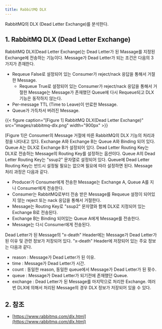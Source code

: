 ```yaml
---
title: RabbitMQ DLX
---
```


RabbitMQ의 DLX (Dead Letter Exchange)를 분석한다.

## 1. RabbitMQ DLX (Dead Letter Exchange)

RabbitMQ DLX(Dead Letter Exchange)는 Dead Letter가 된 Massage를 지정된 Exchange에 전송하는 기능이다. Message가 Dead Letter가 되는 조건은 다음의 3가지가 존재한다.

* Requeue False로 설정되어 있는 Consumer가 reject/nack 응답을 통해서 거절한 Message. 
  * Requeue True로 설정되어 있는 Consumer가 reject/nack 응답을 통해서 거절한 Message는 Message가 존재했던 Queue에 다시 Requeue되고 DLX 기능은 동작하지 않는다.
* Per-message TTL (Time to Leave)이 만료한 Message.
* Queue가 가득차서 버려진 Message.

{{< figure caption="[Figure 1] RabbitMQ DLX(Dead Letter Exchange)" src="images/rabbitmq-dlx.png" width="900px" >}}

[Figure 1]은 Consumer의 Message 거절에 따른 RabbitMQ의 DLX 기능의 처리과정을 나타내고 있다. Exchange A와 Exchange B는 Queue A와 Binding 되어 있다. Queue A는 DLX로 Exchange B가 설정되어 있다. Dead Letter Routing Key는 DLX로 전송하는 Message의 Routing Key를 설정하는 옵션이다. Queue A의 Dead Letter Routing Key는 "ssup2" 문자열로 설정되어 있다. Queue에 Dead Letter Routing Key는 반드시 설정될 필요는 없으며 필요에 따라 설정하면 된다. Message 처리 과정은 다음과 같다.

* Producer가 Consumer에게 전송한 Message는 Exchange A, Queue A를 지나 Consumer에게 전송한다. 
* Consumer는 RabbitMQ로부터 전송 받은 Message를 Requeue 설정이 되어있지 않는 reject 또는 nack 응답을 통해서 거절한다. 
* Message는 Routing Key로 "ssup2" 문자열와 함께 DLX로 지정되어 있는 Exchange B로 전송된다.
* Exchange B는 Binding 되어있는 Queue A에게 Message를 전송한다.
* Message는 다시 Consumer에게 전송된다.

Dead Letter가 된 Message의 "x-death" Header에는 Message가 Dead Letter가 된 이유 및 관련 정보가 저장되어 있다. "x-death" Header에 저장되어 있는 주요 정보는 다음과 같다.

* reason : Message가 Dead Letter가 된 이유.
* time : Message가 Dead Letter가 시간.
* count : 동일한 reason, 동일한 queue에서 Message가 Dead Letter가 된 횟수. 
* queue : Message가 Dead Letter가 되기전에 존재했던 Queue.
* exchange : Dead Letter가 된 Message를 마지막으로 처리한 Exchange. 여러번 DLX에 의해서 처리된 Message의 경우 DLX 정보가 저장되어 있을 수 있다.

## 2. 참조

* [https://www.rabbitmq.com/dlx.html](https://www.rabbitmq.com/dlx.html)
